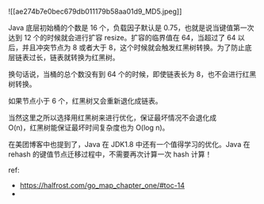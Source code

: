 ![[ae274b7e0bec679db011179b58aa01d9_MD5.jpeg]]

Java 底层初始桶的个数是 16 个，负载因子默认是 0.75，也就是说当键值第一次达到 12 个的时候就会进行扩容 resize。扩容的临界值在 64，当超过了 64 以后，并且冲突节点为 8 或者大于 8，这个时候就会触发红黑树转换。为了防止底层链表过长，链表就转换为红黑树。

换句话说，当桶的总个数没有到 64 个的时候，即使链表长为 8，也不会进行红黑树转换。

如果节点小于 6 个，红黑树又会重新退化成链表。

当然这里之所以选择用红黑树来进行优化，保证最坏情况不会退化成  
O(n)，红黑树能保证最坏时间复杂度也为 O(log n)。

在美团博客中也提到了，Java 在 JDK1.8 中还有一个值得学习的优化。Java 在 rehash 的键值节点迁移过程中，不需要再次计算一次 hash 计算！


ref:

- https://halfrost.com/go_map_chapter_one/#toc-14
- 
